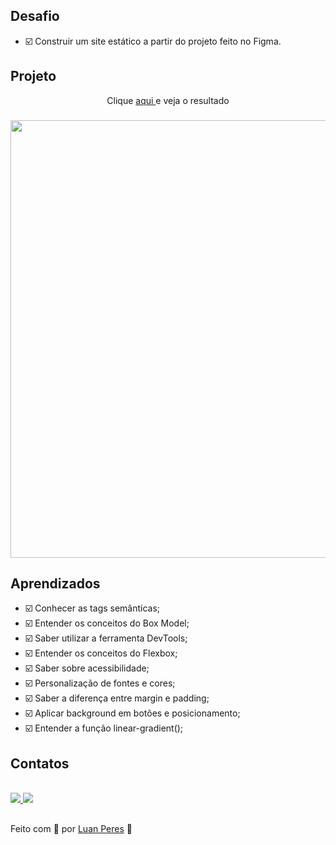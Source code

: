 ## Desafio
- ☑️ Construir um site estático a partir do projeto feito no Figma.

## Projeto

<p align="center"> Clique <a href="https://oluanperes.github.io/explorer-rocketseat/stage-02/projeto-02/index.html" target="_blank">aqui </a>e veja o resultado</p>
<h3 align="center">
  <img width="700px" src="https://i.imgur.com/porHjm5.jpg">
</h3>

## Aprendizados

- ☑️ Conhecer as tags semânticas;
- ☑️ Entender os conceitos do Box Model;
- ☑️ Saber utilizar a ferramenta DevTools;
- ☑️ Entender os conceitos do Flexbox;
- ☑️ Saber sobre acessibilidade;
- ☑️ Personalização de fontes e cores;
- ☑️ Saber a diferença entre margin e padding;
- ☑️ Aplicar background em botões e posicionamento;
- ☑️ Entender a função linear-gradient();

<div>
  <h2>Contatos</h2>
  <br>
  <a href="https://www.linkedin.com/in/oluanperes/" target="_blank">
    <img src="https://img.shields.io/badge/-LinkedIn-%230077B5?style=for-the-badge&logo=linkedin&logoColor=white" target="_blank"/>
  </a>
  <a href= "mailto:oluanperes@gmail.com" target="_blank">
    <img src="https://img.shields.io/badge/-Gmail-%23333?style=for-the-badge&logo=gmail&logoColor=white" target="_blank"/>
  </a>
</div>

##
Feito com 💜 por [Luan Peres](https://github.com/oluanperes) 👋